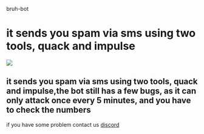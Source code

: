 bruh-bot

<h1>it sends you spam via sms using two tools, quack and impulse</h1>

<img src="https://media.discordapp.net/attachments/809999884820021252/817080820132478996/unknown.png">

<h2>it sends you spam via sms using two tools, quack and impulse,the bot still has a few bugs, as it can only attack once every 5 minutes, and you have to check the numbers</h2>

if you have some problem contact us <a href="https://discord.gg/DPYXzgZQhN">discord</a>

